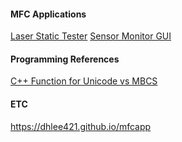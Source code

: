 <!-- <img src="\Coset2.PNG"> -->
<!-- <img src="\Coset3.PNG"> -->
#### MFC Applications ####
[Laser Static Tester](laserStaticTester.md)
[Sensor Monitor GUI](sensorMonitor.md) 

#### Programming References ####
[C++ Function for Unicode vs MBCS](cppfunction_table.md)

#### ETC ####
https://dhlee421.github.io/mfcapp
